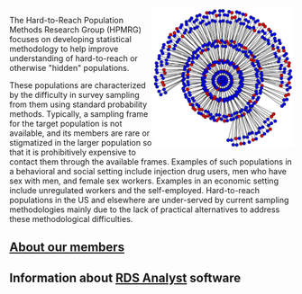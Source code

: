 <img src="https://github.com/HPMRG/.github/blob/main/profile/defenseplot5.jpg" align="right" width="250" height="250" alt="RDS network"/>

The Hard-to-Reach Population Methods Research Group (HPMRG) focuses on developing statistical methodology to help improve understanding of hard-to-reach or otherwise "hidden" populations.

These populations are characterized by the difficulty in survey sampling from them using standard probability methods. Typically, a sampling frame for the target population is not available, and its members are rare or stigmatized in the larger population so that it is prohibitively expensive to contact them through the available frames. Examples of such populations in a behavioral and social setting include injection drug users, men who have sex with men, and female sex workers. Examples in an economic setting include unregulated workers and the self-employed. Hard-to-reach populations in the US and elsewhere are under-served by current sampling methodologies mainly due to the lack of practical alternatives to address these methodological difficulties.

## [About our members](https://github.com/HPMRG/.github/blob/main/profile/HPMRG_About_US.md)

## Information about [RDS Analyst](https://github.com/HPMRG/.github/blob/main/profile/HPMRG_RDS-A.md) software
